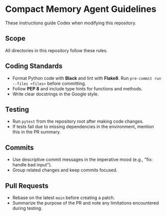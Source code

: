 # Compact Memory Agent Guidelines

These instructions guide Codex when modifying this repository.

## Scope
All directories in this repository follow these rules.

## Coding Standards
- Format Python code with **Black** and lint with **Flake8**. Run `pre-commit run --files <files>` before committing.
- Follow **PEP 8** and include type hints for functions and methods.
- Write clear docstrings in the Google style.

## Testing
- Run `pytest` from the repository root after making code changes.
- If tests fail due to missing dependencies in the environment, mention this in the PR summary.

## Commits
- Use descriptive commit messages in the imperative mood (e.g., "fix: handle bad input").
- Group related changes and keep commits focused.

## Pull Requests
- Rebase on the latest `main` before creating a patch.
- Summarize the purpose of the PR and note any limitations encountered during testing.
